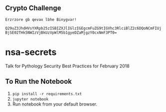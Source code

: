 ## Crypto Challenge

`Erzrzore gb qevax lbhe Binygvar!`

`Q29uZ3JhdHVsYXRpb25zISBIZXJlIGlzIGEgcmFuZG9tIGVhc3RlciBlZ2c6DQoNCmFIUjBjSE02THk5NWIzVjBkUzVpWlM5b1gyeDZaMjgzY0cxNmF3PT0=`


# nsa-secrets
Talk for Pythology Security Best Practices for February 2018

## To Run the Notebook
1. `pip install -r requirements.txt`
2. `jupyter notebook`
3. Run notebook from your default browser.

